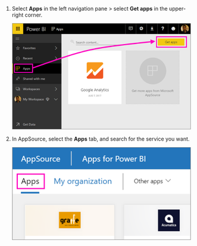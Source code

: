 ﻿1. Select **Apps** in the left navigation pane > select **Get apps** in the upper-right corner.

     ![Get apps icon](./media/powerbi-service-apps-get-more-apps/power-bi-service-apps-get-apps-1-app-line.png)

2. In AppSource, select the **Apps** tab, and search for the service you want.

    ![Apps tab in AppSource](./media/powerbi-service-apps-get-more-apps/power-bi-appsource-apps.png)
